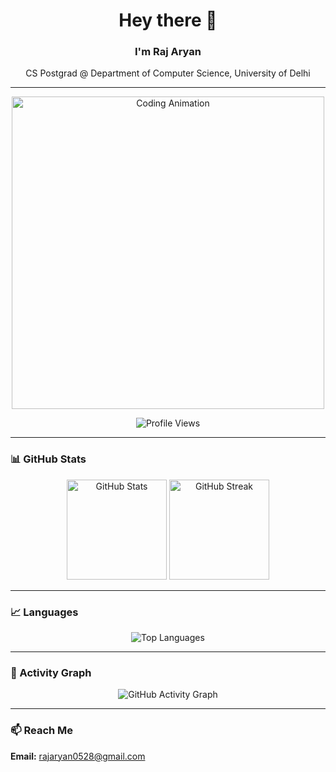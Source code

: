 <h1 align="center">Hey there 👋</h1>
<h3 align="center">I'm Raj Aryan</h3>

<p align="center">
  CS Postgrad @ Department of Computer Science, University of Delhi
</p>

---

<p align="center">
  <img src="https://media.giphy.com/media/qgQUggAC3Pfv687qPC/giphy.gif" alt="Coding Animation" width="500">
</p>


<p align="center">
  <img src="https://komarev.com/ghpvc/?username=rajaryn&color=blue" alt="Profile Views">
</p>

---

### 📊 GitHub Stats

<p align="center">
  <img src="https://github-readme-stats.vercel.app/api?username=rajaryn&show_icons=true" alt="GitHub Stats" height="160">
  <img src="https://github-readme-streak-stats.herokuapp.com?user=rajaryn" alt="GitHub Streak" height="160">
</p>

---

### 📈 Languages

<p align="center">
  <img src="https://github-readme-stats.vercel.app/api/top-langs/?username=rajaryn&layout=compact" alt="Top Languages">
</p>

---

### 📅 Activity Graph

<p align="center">
  <img src="https://github-readme-activity-graph.vercel.app/graph?username=rajaryn&theme=default" alt="GitHub Activity Graph">
</p>

---

### 📫 Reach Me
**Email:** rajaryan0528@gmail.com  
